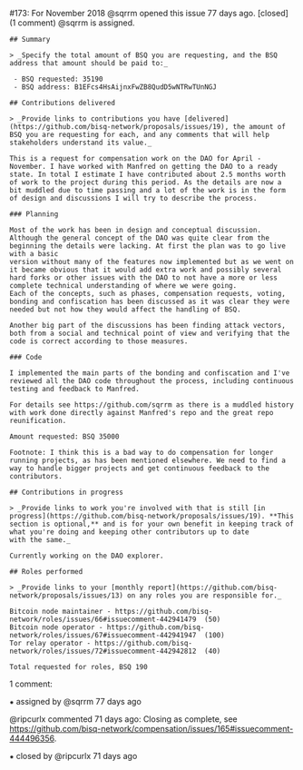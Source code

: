 #173: For November 2018
@sqrrm opened this issue 77 days ago.  [closed] (1 comment)
@sqrrm is assigned. 

    ## Summary
    
    > _Specify the total amount of BSQ you are requesting, and the BSQ address that amount should be paid to:_
    
     - BSQ requested: 35190
     - BSQ address: B1EFcs4HsAijnxFwZB8QudD5wNTRwTUnNGJ
    
    ## Contributions delivered
    
    > _Provide links to contributions you have [delivered](https://github.com/bisq-network/proposals/issues/19), the amount of BSQ you are requesting for each, and any comments that will help stakeholders understand its value._
    
    This is a request for compensation work on the DAO for April - November. I have worked with Manfred on getting the DAO to a ready state. In total I estimate I have contributed about 2.5 months worth of work to the project during this period. As the details are now a 
    bit muddled due to time passing and a lot of the work is in the form of design and discussions I will try to describe the process.
    
    ### Planning
    
    Most of the work has been in design and conceptual discussion. Although the general concept of the DAO was quite clear from the beginning the details were lacking. At first the plan was to go live with a basic
    version without many of the features now implemented but as we went on it became obvious that it would add extra work and possibly several hard forks or other issues with the DAO to not have a more or less complete technical understanding of where we were going. 
    Each of the concepts, such as phases, compensation requests, voting, bonding and confiscation has been discussed as it was clear they were needed but not how they would affect the handling of BSQ.
    
    Another big part of the discussions has been finding attack vectors, both from a social and technical point of view and verifying that the code is correct according to those measures.
    
    ### Code
    
    I implemented the main parts of the bonding and confiscation and I've reviewed all the DAO code throughout the process, including continuous testing and feedback to Manfred.
    
    For details see https://github.com/sqrrm as there is a muddled history with work done directly against Manfred's repo and the great repo reunification.
    
    Amount requested: BSQ 35000
    
    Footnote: I think this is a bad way to do compensation for longer running projects, as has been mentioned elsewhere. We need to find a way to handle bigger projects and get continuous feedback to the contributors.
    
    ## Contributions in progress
    
    > _Provide links to work you're involved with that is still [in progress](https://github.com/bisq-network/proposals/issues/19). **This section is optional,** and is for your own benefit in keeping track of what you're doing and keeping other contributors up to date 
    with the same._
    
    Currently working on the DAO explorer.
    
    ## Roles performed
    
    > _Provide links to your [monthly report](https://github.com/bisq-network/proposals/issues/13) on any roles you are responsible for._
    
    Bitcoin node maintainer - https://github.com/bisq-network/roles/issues/66#issuecomment-442941479  (50) 
    Bitcoin node operator - https://github.com/bisq-network/roles/issues/67#issuecomment-442941947  (100) 
    Tor relay operator - https://github.com/bisq-network/roles/issues/72#issuecomment-442942812  (40) 
    
    Total requested for roles, BSQ 190


1 comment:

⁕ assigned by @sqrrm 77 days ago

@ripcurlx commented 71 days ago:
    Closing as complete, see https://github.com/bisq-network/compensation/issues/165#issuecomment-444496356.


⁕ closed by @ripcurlx 71 days ago

